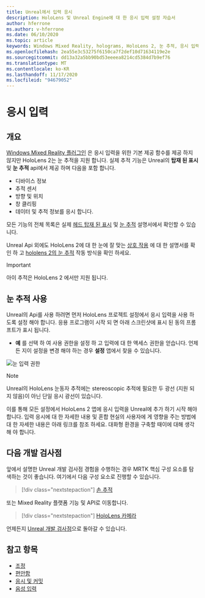 ```yaml
---
title: Unreal에서 입력 응시
description: HoloLens 및 Unreal Engine에 대 한 응시 입력 설정 자습서
author: hferrone
ms.author: v-hferrone
ms.date: 06/10/2020
ms.topic: article
keywords: Windows Mixed Reality, holograms, HoloLens 2, 눈 추적, 응시 입력, 헤드 탑재 된 디스플레이, Unreal engine, 혼합 현실 헤드셋, windows Mixed Reality 헤드셋, 가상 현실 헤드셋
ms.openlocfilehash: 2ea55e3c53275f6150ca7f2def10d71634119e2e
ms.sourcegitcommit: dd13a32a5bb90bd53eeeea8214cd5384d7b9ef76
ms.translationtype: MT
ms.contentlocale: ko-KR
ms.lasthandoff: 11/17/2020
ms.locfileid: "94679052"
---
```

# <a name="gaze-input"></a>응시 입력

## <a name="overview"></a>개요

[Windows Mixed Reality 플러그인](https://docs.unrealengine.com/Platforms/VR/WMR/index.html) 은 응시 입력을 위한 기본 제공 함수를 제공 하지 않지만 HoloLens 2는 눈 추적을 지원 합니다. 실제 추적 기능은 Unreal의 **탑재 된 표시** 및 **눈 추적** api에서 제공 하며 다음을 포함 합니다.

- 디바이스 정보
- 추적 센서
- 방향 및 위치
- 창 클리핑
- 데이터 및 추적 정보를 응시 합니다.

모든 기능의 전체 목록은 실제 [헤드 탑재 된 표시](https://docs.unrealengine.com/BlueprintAPI/Input/HeadMountedDisplay/index.html) 및 [눈 추적](https://docs.unrealengine.com/BlueprintAPI/EyeTracking/index.html) 설명서에서 확인할 수 있습니다.

Unreal Api 외에도 HoloLens 2에 대 한 눈에 잘 맞는 [상호 작용](../../design/eye-gaze-interaction.md) 에 대 한 설명서를 확인 하 고 [hololens 2의 눈 추적](https://docs.microsoft.com/windows/mixed-reality/eye-tracking) 작동 방식을 확인 하세요.

> [!IMPORTANT]
> 아이 추적은 HoloLens 2 에서만 지원 됩니다.

## <a name="enabling-eye-tracking"></a>눈 추적 사용
Unreal의 Api를 사용 하려면 먼저 HoloLens 프로젝트 설정에서 응시 입력을 사용 하도록 설정 해야 합니다. 응용 프로그램이 시작 되 면 아래 스크린샷에 표시 된 동의 프롬프트가 표시 됩니다.

- **예** 를 선택 하 여 사용 권한을 설정 하 고 입력에 대 한 액세스 권한을 얻습니다. 언제 든 지이 설정을 변경 해야 하는 경우 **설정** 앱에서 찾을 수 있습니다.

![눈 입력 권한](images/unreal/eye-input-permissions.png)

> [!NOTE] 
> Unreal의 HoloLens 눈동자 추적에는 stereoscopic 추적에 필요한 두 광선 (지원 되지 않음)이 아닌 단일 응시 광선이 있습니다.

이를 통해 모든 설정에서 HoloLens 2 앱에 응시 입력을 Unreal에 추가 하기 시작 해야 합니다. 입력 응시에 대 한 자세한 내용 및 혼합 현실의 사용자에 게 영향을 주는 방법에 대 한 자세한 내용은 아래 링크를 참조 하세요. 대화형 환경을 구축할 때이에 대해 생각해 야 합니다.

## <a name="next-development-checkpoint"></a>다음 개발 검사점

앞에서 설명한 Unreal 개발 검사점 경험을 수행하는 경우 MRTK 핵심 구성 요소를 탐색하는 것이 좋습니다. 여기에서 다음 구성 요소로 진행할 수 있습니다. 

> [!div class="nextstepaction"]
> [손 추적](unreal-hand-tracking.md)

또는 Mixed Reality 플랫폼 기능 및 API로 이동합니다.

> [!div class="nextstepaction"]
> [HoloLens 카메라](unreal-hololens-camera.md)

언제든지 [Unreal 개발 검사점](unreal-development-overview.md#2-core-building-blocks)으로 돌아갈 수 있습니다.

## <a name="see-also"></a>참고 항목
* [조정](../../calibration.md)
* [편안함](../../design/comfort.md)
* [응시 및 커밋](../../design/gaze-and-commit.md)
* [음성 입력 ](../../out-of-scope/voice-design.md)

